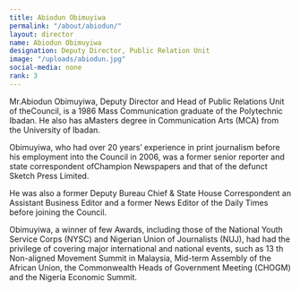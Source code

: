 ```yaml
---
title: Abiodun Obimuyiwa
permalink: "/about/abiodun/"
layout: director
name: Abiodun Obimuyiwa
designation: Deputy Director, Public Relation Unit
image: "/uploads/abiodun.jpg"
social-media: none
rank: 3
---
```


Mr.Abiodun Obimuyiwa, Deputy Director and Head of Public Relations Unit of theCouncil, is a 1986 Mass Communication graduate of the Polytechnic Ibadan. He also has aMasters degree in Communication Arts (MCA) from the University of Ibadan.

Obimuyiwa, who had over 20 years’ experience in print journalism before his employment into the Council in 2006, was a former senior reporter and state correspondent ofChampion Newspapers and that of the defunct Sketch Press Limited.

He was also a former Deputy Bureau Chief &amp; State House Correspondent an Assistant Business Editor and a former News Editor of the Daily Times before joining
the Council.

Obimuyiwa, a winner of few Awards, including those of the National Youth Service Corps (NYSC) and Nigerian Union of Journalists (NUJ), had had the privilege of covering major international and national events, such as 13 th Non-aligned Movement Summit in Malaysia, Mid-term Assembly of the African Union, the Commonwealth Heads of Government Meeting (CHOGM) and the Nigeria Economic Summit.